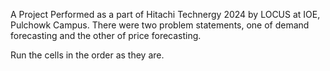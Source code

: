 A Project Performed as a part of Hitachi Technergy 2024 by LOCUS at IOE, Pulchowk Campus. There were two problem statements, one of demand forecasting and the other of price forecasting.

Run the cells in the order as they are.
